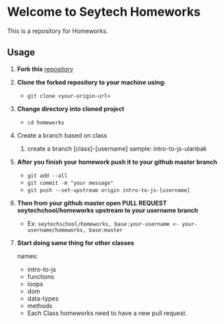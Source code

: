# Welcome to Seytech Homeworks

This is a repository for Homeworks.

## Usage

1. **Fork this** [repository](https://github.com/seytechschool/homeworks/)

2. **Clone the forked repository to your machine using:**

   - `git clone <your-origin-url>`

3. **Change directory into cloned project**

   - `cd homeworks`

4. Create a branch based on class

   1. create a branch [class]-[username] sample: intro-to-js-ulanbak

5. **After you finish your homework push it to your github master branch**

   - `git add --all`
   - `git commit -m "your message"`
   - `git push --set-upstream origin intro-to-js-[username]`

6. **Then from your github master open PULL REQUEST seytechchool/homeworks upstream to your username branch**

   - Ex: `seytechschool/homeworks, base:your-username <- your-username/homeworks, base:master`

7. **Start doing same thing for other classes**

   names:

   - intro-to-js
   - functions
   - loops
   - dom
   - data-types
   - methods
   - Each Class homeworks need to have a new pull request.
